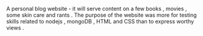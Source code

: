 A personal blog website - it will serve content on a few books , movies , some skin care and rants .
The purpose of the website was more for testing skills related to nodejs , mongoDB , HTML and CSS than to express worthy views .
